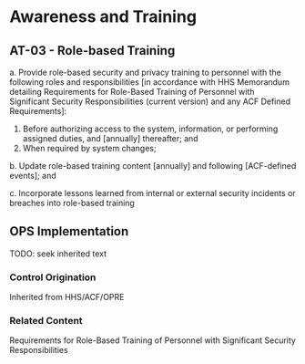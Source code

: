 # Awareness and Training
## AT-03 - Role-based Training


a. Provide role-based security and privacy training to personnel with the following roles and responsibilities [in accordance with HHS Memorandum detailing Requirements for Role-Based Training of Personnel with Significant Security Responsibilities (current version) and any ACF Defined Requirements]:

1. Before authorizing access to the system, information, or performing assigned duties, and [annually] thereafter; and
2. When required by system changes;

b. Update role-based training content [annually] and following [ACF-defined events]; and

c. Incorporate lessons learned from internal or external security incidents or breaches into role-based training

## OPS Implementation

TODO: seek inherited text

### Control Origination

Inherited from HHS/ACF/OPRE

### Related Content

Requirements for Role-Based Training of Personnel with Significant Security Responsibilities
